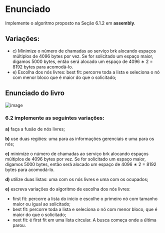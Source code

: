# Enunciado
Implemente o algoritmo proposto na Seção 6.1.2 em **assembly**.
## Variações:
* c) Minimize o número de chamadas ao serviço brk alocando espaços múltiplos de 4096 bytes por vez. Se for solicitado um espaço maior, digamos 5000 bytes, então será alocado um espaço de 4096 ∗ 2 = 8192 bytes para acomodá-lo.
* e) Escolha dos nós livres: best fit: percorre toda a lista e seleciona o nó com menor bloco que é maior do que o solicitado;

## Enunciado do livro
![image](https://github.com/user-attachments/assets/81695c7f-87fc-4dee-a3b1-bfae04468154)

### 6.2 implemente as seguintes variações:
**a)** faça a fusão de nós livres;

**b)** use duas regiões: uma para as informações gerenciais e uma para os nós;

**c)** minimize o número de chamadas ao serviço brk alocando espaços múltiplos de 4096 bytes por vez. Se for solicitado um espaço maior, digamos 5000 bytes, então será alocado um espaço de 4096 ∗ 2 = 8192 bytes
para acomodá-lo.

**d)** utilize duas listas: uma com os nós livres e uma com os ocupados;

**e)** escreva variações do algoritmo de escolha dos nós livres:
* first fit: percorre a lista do início e escolhe o primeiro nó com tamanho maior ou igual ao solicitado;
* best fit: percorre toda a lista e seleciona o nó com menor bloco, que é maior do que o solicitado; 
* next fit: é first fit em uma lista circular. A busca começa onde a última parou.
